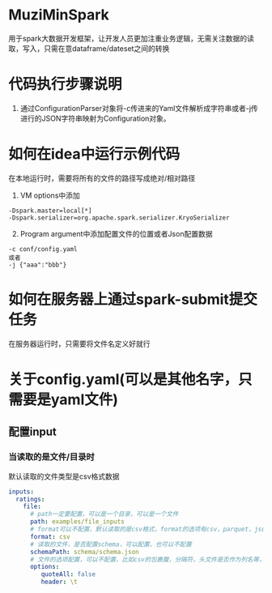 # MuziMinSpark  
  用于spark大数据开发框架，让开发人员更加注重业务逻辑，无需关注数据的读取，写入，只需在意dataframe/dateset之间的转换

# 代码执行步骤说明
  1. 通过ConfigurationParser对象将-c传进来的Yaml文件解析成字符串或者-j传进行的JSON字符串映射为Configuration对象。  

# 如何在idea中运行示例代码
在本地运行时，需要将所有的文件的路径写成绝对/相对路径
1. VM options中添加
```$xslt
-Dspark.master=local[*]
-Dspark.serializer=org.apache.spark.serializer.KryoSerializer
```
2. Program argument中添加配置文件的位置或者Json配置数据
```$xslt
-c conf/config.yaml
或者
-j {"aaa":"bbb"}
```

# 如何在服务器上通过spark-submit提交任务
在服务器运行时，只需要将文件名定义好就行

# 关于config.yaml(可以是其他名字，只需要是yaml文件)
## 配置input
### 当读取的是文件/目录时
默认读取的文件类型是csv格式数据
```yaml
inputs:
  ratings:
    file:
      # path一定要配置，可以是一个目录，可以是一个文件
      path: examples/file_inputs
      # format可以不配置，默认读取的是csv格式，format的选项有csv，parquet，json，jsonl，excel
      format: csv
      # 读取的文件，是否配置schema，可以配置，也可以不配置
      schemaPath: schema/schema.json
      # 文件的选项配置，可以不配置，比如csv的包裹腹，分隔符，头文件是否作为列名等，目前该选项只有csv有默认配置
      options:
         quoteAll: false
         header: \t
```

